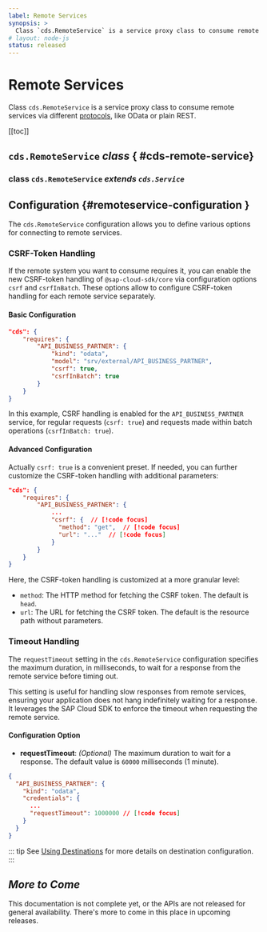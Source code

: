 ```yaml
---
label: Remote Services
synopsis: >
  Class `cds.RemoteService` is a service proxy class to consume remote services via different [protocols](/node.js/cds-serve#cds-protocols), like OData or plain REST.
# layout: node-js
status: released
---
```


# Remote Services <Concept />

Class `cds.RemoteService` is a service proxy class to consume remote services via different [protocols](/node.js/cds-serve#cds-protocols), like OData or plain REST.

[[toc]]

<!--- % include links-for-node.md %} -->
<!--- % include _chapters toc="2,3" %} -->

<!--- % assign srv = '<span style="color:grey">&#8627; </span>' %} -->
<!--- % assign srv = '<span style="color:grey">srv</span>' %} -->


## `cds.RemoteService`  <i>  class </i> { #cds-remote-service}

### class `cds.RemoteService` <i>  extends `cds.Service` </i>

## Configuration {#remoteservice-configuration }
[remoteservice configuration]: #remoteservice-configuration

The `cds.RemoteService` configuration allows you to define various options for connecting to remote services.

<!--- % assign tx = '<span style="color:grey">srv</span>' %} -->



### CSRF-Token Handling

If the remote system you want to consume requires it, you can enable the new CSRF-token handling of `@sap-cloud-sdk/core` via configuration options `csrf` and `csrfInBatch`. These options allow to configure CSRF-token handling for each remote service separately.

#### Basic Configuration

```json
"cds": {
    "requires": {
        "API_BUSINESS_PARTNER": {
            "kind": "odata",
            "model": "srv/external/API_BUSINESS_PARTNER",
            "csrf": true,
            "csrfInBatch": true
        }
    }
}
```

In this example, CSRF handling is enabled for the `API_BUSINESS_PARTNER` service, for regular requests (`csrf: true`) and requests made within batch operations (`csrfInBatch: true`).

#### Advanced Configuration

Actually `csrf: true` is a convenient preset. If needed, you can further customize the CSRF-token handling with additional parameters:

```json
"cds": {
    "requires": {
        "API_BUSINESS_PARTNER": {
            ...
            "csrf": {  // [!code focus]
              "method": "get",  // [!code focus]
              "url": "..."  // [!code focus]
            }
        }
    }
}
```

Here, the CSRF-token handling is customized at a more granular level:

 - `method`: The HTTP method for fetching the CSRF token. The default is `head`.
 - `url`: The URL for fetching the CSRF token. The default is the resource path without parameters.

### Timeout Handling

The `requestTimeout` setting in the `cds.RemoteService` configuration specifies the maximum duration, in milliseconds,
to wait for a response from the remote service before timing out.

This setting is useful for handling slow responses from remote services, ensuring your application does not hang
indefinitely waiting for a response. It leverages the SAP Cloud SDK to enforce the timeout when requesting the
remote service.

#### Configuration Option

- **requestTimeout**: *(Optional)* The maximum duration to wait for a response. The default value is `60000`
milliseconds (1 minute).

```json
{
  "API_BUSINESS_PARTNER": {
    "kind": "odata",
    "credentials": {
      ...
      "requestTimeout": 1000000 // [!code focus]
    }
  }
}
```

::: tip
See [Using Destinations](../guides/using-services#using-destinations) for more details on destination configuration.
:::

##  <i>  More to Come </i>

This documentation is not complete yet, or the APIs are not released for general availability. There's more to come in this place in upcoming releases.
